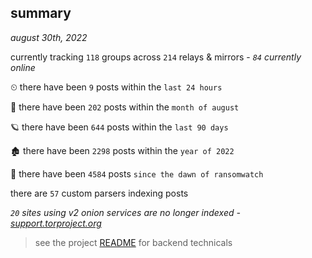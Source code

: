 
## summary
_august 30th, 2022_

currently tracking `118` groups across `214` relays & mirrors - _`84` currently online_

⏲ there have been `9` posts within the `last 24 hours`

🦈 there have been `202` posts within the `month of august`

🪐 there have been `644` posts within the `last 90 days`

🏚 there have been `2298` posts within the `year of 2022`

🦕 there have been `4584` posts `since the dawn of ransomwatch`

there are `57` custom parsers indexing posts

_`20` sites using v2 onion services are no longer indexed - [support.torproject.org](https://support.torproject.org/onionservices/v2-deprecation/)_

> see the project [README](https://github.com/joshhighet/ransomwatch#ransomwatch--) for backend technicals
